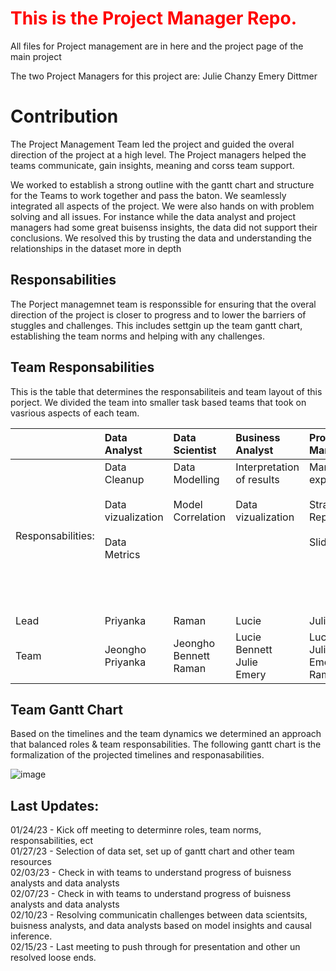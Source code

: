 # <font color=#FF0000>This is the Project Manager Repo. </font>
All files for Project management are in here and the project page of the main project

The two Project Managers for this project are:
Julie Chanzy
Emery Dittmer

# Contribution

The Project Management Team led the project and guided the overal direction of the project at a high level. The Project managers helped the teams communicate, gain insights, meaning and corss team support.

We worked to establish a strong outline with the gantt chart and structure for the Teams to work together and pass the baton. We seamlessly integrated all aspects of the project. We were also hands on with problem solving and all issues. For instance while the data analyst and project managers had some great buisenss insights, the data did not support their conclusions. We resolved this by trusting the data and understanding the relationships in the dataset more in depth

## Responsabilities

The Porject managemnet team is responssible for ensuring that the overal direction of the project is closer to progress and to lower the barriers of stuggles and challenges. This includes settgin up the team gantt chart, establishing the team norms and helping with any challenges.

## Team Responsabilities

This is the table that determines the responsabiliteis and team layout of this porject. We divided the team into smaller task based teams that took on vasrious aspects of each team.


|   |Data Analyst |Data Scientist |Business Analyst |Product Manager |Project Manager |
|:--|:--|:--|:--|:--|:---|
|Responsabilities:|Data Cleanup <br><br> Data vizualization <br><br> Data Metrics <br><br><br><br><br> |Data Modelling <br><br> Model Correlation <br><br><br><br><br><br><br><br>|Interpretation of results <br> <br> Data vizualization <br><br><br><br><br><br><br><br>|Market expert <br><br> Strategy Report <br><br> Slides <br><br><br><br><br><br>  |Keep track of progress <br><br> Meeting organization <br><br>  Check on work flow Deliverables <br><br> Setup Github |
|Lead|Priyanka |Raman |Lucie |Julie |Emery |
|Team|Jeongho <br> Priyanka |Jeongho <br> Bennett <br> Raman |Lucie <br> Bennett <br> Julie <br> Emery |Lucie <br> Julie <br> Emery <br> Raman|Emery <br> Julie|


## Team Gantt Chart

Based on the timelines and the team dynamics we determined an approach that balanced roles & team responsabilities. The following gantt chart is the formalization of the projected timelines and responasabilities.

![image](https://user-images.githubusercontent.com/91097605/218161796-dad51cce-95c8-46bf-859e-25f74588bd15.png)


## Last Updates:

01/24/23 - Kick off meeting to determinre roles, team norms, responsabilities, ect<br>
01/27/23 - Selection of data set, set up of gantt chart and other team resources<br>
02/03/23 - Check in with teams to understand progress of buisness analysts and data analysts<br>
02/07/23 - Check in with teams to understand progress of buisness analysts and data analysts<br>
02/10/23 - Resolving communicatin challenges between data scientsits, buisness analysts, and data analysts based on model insights and causal inference. <br>
02/15/23 - Last meeting to push through for presentation and other un resolved loose ends.<br>
